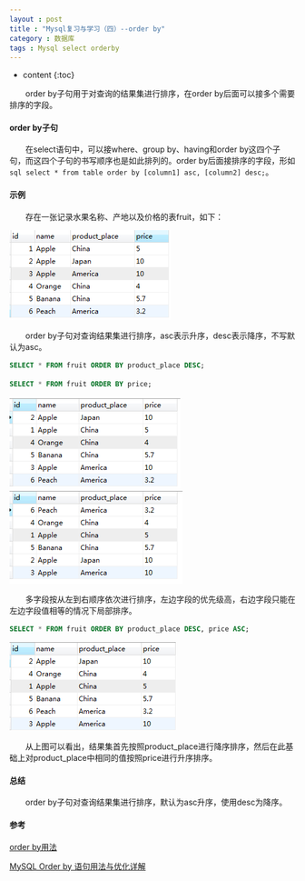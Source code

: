 ```yaml
---
layout : post
title : "Mysql复习与学习（四）--order by"
category : 数据库
tags : Mysql select orderby
---
```

* content
{:toc}

　　order by子句用于对查询的结果集进行排序，在order by后面可以接多个需要排序的字段。




#### order by子句

　　在select语句中，可以接where、group by、having和order by这四个子句，而这四个子句的书写顺序也是如此排列的。order by后面接排序的字段，形如```sql
select * from table order by [column1] asc, [column2] desc;```。

#### 示例

　　存在一张记录水果名称、产地以及价格的表fruit，如下：

![fruit表内容](https://github.com/shiliewrain/shiliewrain.github.io/blob/master/img/select-groupby-table.png?raw=true)

　　order by子句对查询结果集进行排序，asc表示升序，desc表示降序，不写默认为asc。

```sql
SELECT * FROM fruit ORDER BY product_place DESC;

SELECT * FROM fruit ORDER BY price;
```
![查询结果1](https://github.com/shiliewrain/shiliewrain.github.io/blob/master/img/select-order-by-result1.png?raw=true)
![查询结果2](https://github.com/shiliewrain/shiliewrain.github.io/blob/master/img/select-order-by-result2.png?raw=true)

　　多字段按从左到右顺序依次进行排序，左边字段的优先级高，右边字段只能在左边字段值相等的情况下局部排序。

```sql
SELECT * FROM fruit ORDER BY product_place DESC, price ASC;
```

![查询结果3](https://github.com/shiliewrain/shiliewrain.github.io/blob/master/img/select-order-by-result3.png?raw=true)

　　从上图可以看出，结果集首先按照product_place进行降序排序，然后在此基础上对product_place中相同的值按照price进行升序排序。

#### 总结

　　order by子句对查询结果集进行排序，默认为asc升序，使用desc为降序。

#### 参考

[order by用法](http://blog.csdn.net/zxcvg/article/details/6670895)

[MySQL Order by 语句用法与优化详解](http://www.jb51.net/article/38953.htm)